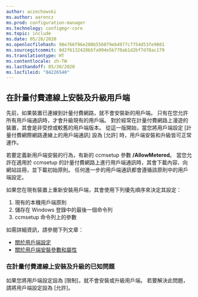 ```yaml
---
author: aczechowski
ms.author: aaroncz
ms.prod: configuration-manager
ms.technology: configmgr-core
ms.topic: include
ms.date: 05/28/2020
ms.openlocfilehash: 98e766f96e208b556079eb4977c7754d53fe9801
ms.sourcegitcommit: 0d2f6132428b5fa994e5b770ab1d2bf7d78ac179
ms.translationtype: HT
ms.contentlocale: zh-TW
ms.lasthandoff: 05/30/2020
ms.locfileid: "84226540"
---
```

## <a name="install-and-upgrade-the-client-on-a-metered-connection"></a><a name="bkmk_meter"></a>在計量付費連線上安裝及升級用戶端

<!--6976145-->

先前，如果裝置已連線到計量付費網路，就不會安裝新的用戶端。 只有在您允許所有用戶端通訊時，才會升級現有的用戶端。 對於經常在計量付費網路上漫遊的裝置，其會是非受控或較舊的用戶端版本。 從這一版開始，當您將用戶端設定 [計量付費網際網路連線上的用戶端通訊] 設為 [允許] 時，用戶端安裝和升級皆可正常運作。

若要定義新用戶端安裝的行為，有新的 ccmsetup 參數 **/AllowMetered**。 當您允許在適用於 ccmsetup 的計量付費網路上進行用戶端通訊時，其會下載內容、向網站註冊，並下載初始原則。 任何進一步的用戶端通訊都會遵循該原則中的用戶端設定。

如果您在現有裝置上重新安裝用戶端，其會使用下列優先順序來決定其設定：

1. 現有的本機用戶端原則
1. 儲存在 Windows 登錄中的最後一個命令列
1. ccmsetup 命令列上的參數

如需詳細資訊，請參閱下列文章：

- [關於用戶端設定](../../../../clients/deploy/about-client-settings.md#client-communication-on-metered-internet-connections)
- [關於用戶端安裝參數和屬性](../../../../clients/deploy/about-client-installation-properties.md)

### <a name="known-issue-with-install-and-upgrade-on-metered-connections"></a>在計量付費連線上安裝及升級的已知問題
<!-- 7330894 -->
如果您將用戶端設定設為 [限制]，就不會安裝或升級用戶端。 若要解決此問題，請將用戶端設定設為 [允許]。

